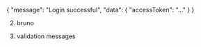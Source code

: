 {
  "message": "Login successful",
  "data": {
    "accessToken": "..."
  }
}

2. bruno

3. validation messages

